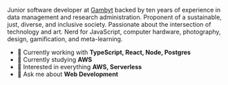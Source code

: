 Junior software developer at [Gambyt](https://www.gambyt.com/) backed by ten years of experience in data management and research administration. Proponent of a sustainable, just, diverse, and inclusive society. Passionate about the intersection of technology and art. Nerd for JavaScript, computer hardware, photography, design, gamification, and meta-learning.

- 🔭 Currently working with **TypeScript, React, Node, Postgres**
- 🌱 Currently studying **AWS**
- 🧐 Interested in everything **AWS, Serverless**
- 💬 Ask me about **Web Development**
